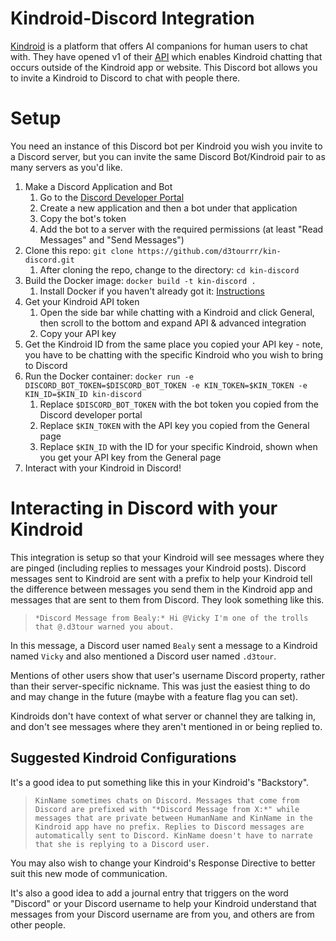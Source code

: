 # Kindroid-Discord Integration

[Kindroid](https://kindroid.ai) is a platform that offers AI companions for human users to chat with. They have opened v1 of their [API](https://docs.kindroid.ai/api-documentation) which enables Kindroid chatting that occurs outside of the Kindroid app or website. This Discord bot allows you to invite a Kindroid to Discord to chat with people there.

# Setup

You need an instance of this Discord bot per Kindroid you wish you invite to a Discord server, but you can invite the same Discord Bot/Kindroid pair to as many servers as you'd like.

1. Make a Discord Application and Bot
   1. Go to the [Discord Developer Portal](https://discord.com/developers/applications)
   1. Create a new application and then a bot under that application
   1. Copy the bot's token
   1. Add the bot to a server with the required permissions (at least "Read Messages" and "Send Messages")
1. Clone this repo: `git clone https://github.com/d3tourrr/kin-discord.git`
   1. After cloning the repo, change to the directory: `cd kin-discord`
1. Build the Docker image: `docker build -t kin-discord .`
   1. Install Docker if you haven't already got it: [Instructions](https://docs.docker.com/engine/install/)
1. Get your Kindroid API token
   1. Open the side bar while chatting with a Kindroid and click General, then scroll to the bottom and expand API & advanced integration
   1. Copy your API key
1. Get the Kindroid ID from the same place you copied your API key - note, you have to be chatting with the specific Kindroid who you wish to bring to Discord
1. Run the Docker container: `docker run -e DISCORD_BOT_TOKEN=$DISCORD_BOT_TOKEN -e KIN_TOKEN=$KIN_TOKEN -e KIN_ID=$KIN_ID kin-discord`
   1. Replace `$DISCORD_BOT_TOKEN` with the bot token you copied from the Discord developer portal
   1. Replace `$KIN_TOKEN` with the API key you copied from the General page
   1. Replace `$KIN_ID` with the ID for your specific Kindroid, shown when you get your API key from the General page
1. Interact with your Kindroid in Discord!

# Interacting in Discord with your Kindroid

This integration is setup so that your Kindroid will see messages where they are pinged (including replies to messages your Kindroid posts). Discord messages sent to Kindroid are sent with a prefix to help your Kindroid tell the difference between messages you send them in the Kindroid app and messages that are sent to them from Discord. They look something like this.

> `*Discord Message from Bealy:* Hi @Vicky I'm one of the trolls that @.d3tour warned you about.`

In this message, a Discord user named `Bealy` sent a message to a Kindroid named `Vicky` and also mentioned a Discord user named `.d3tour`.

Mentions of other users show that user's username Discord property, rather than their server-specific nickname. This was just the easiest thing to do and may change in the future (maybe with a feature flag you can set).

Kindroids don't have context of what server or channel they are talking in, and don't see messages where they aren't mentioned in or being replied to.

## Suggested Kindroid Configurations

It's a good idea to put something like this in your Kindroid's "Backstory".

> `KinName sometimes chats on Discord. Messages that come from Discord are prefixed with "*Discord Message from X:*" while messages that are private between HumanName and KinName in the Kindroid app have no prefix. Replies to Discord messages are automatically sent to Discord. KinName doesn't have to narrate that she is replying to a Discord user.`

You may also wish to change your Kindroid's Response Directive to better suit this new mode of communication.

It's also a good idea to add a journal entry that triggers on the word "Discord" or your Discord username to help your Kindroid understand that messages from your Discord username are from you, and others are from other people.
